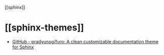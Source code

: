 [[sphinx]]
# [[sphinx-themes]]

- [GitHub - pradyunsg/furo: A clean customizable documentation theme for Sphinx](https://github.com/pradyunsg/furo)